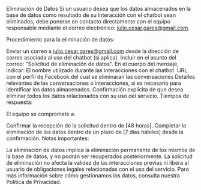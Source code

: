 Eliminación de Datos
Si un usuario desea que los datos almacenados en la base de datos como resultado de su interacción con el chatbot sean eliminados, debe ponerse en contacto directamente con el equipo responsable mediante el correo electrónico: julio.cesar.gares@gmail.com.

Procedimiento para la eliminación de datos:

Enviar un correo a julio.cesar.gares@gmail.com desde la dirección de correo asociada al uso del chatbot (si aplica).
Incluir en el asunto del correo: "Solicitud de eliminación de datos".
En el cuerpo del mensaje, indicar:
El nombre utilizado durante las interacciones con el chatbot.
URL con el perfil de Facebook del cual se eliminaran las conversaciones
Detalles relevantes de las conversaciones o interacciones, si es necesario para identificar los datos almacenados.
Confirmación explícita de que desea eliminar todos los datos relacionados con su uso del servicio.
Tiempos de respuesta:

El equipo se compromete a:

Confirmar la recepción de la solicitud dentro de [48 horas].
Completar la eliminación de los datos dentro de un plazo de [7 días hábiles] desde la confirmación.
Notas importantes:

La eliminación de datos implica la eliminación permanente de los mismos de la base de datos, y no podrán ser recuperados posteriormente.
La solicitud de eliminación no afecta la validez de las interacciones previas ni libera al usuario de obligaciones legales relacionadas con el uso del servicio.
Para más información sobre cómo gestionamos los datos, consulta nuestra Política de Privacidad.